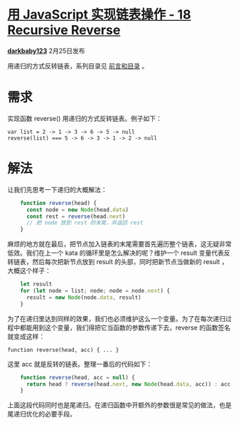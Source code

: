 # [用 JavaScript 实现链表操作 - 18 Recursive Reverse][0]

[**darkbaby123**][4] 2月25日发布 


用递归的方式反转链表，系列目录见 [前言和目录][5] 。

# 需求

实现函数 reverse() 用递归的方式反转链表。例子如下：

    var list = 2 -> 1 -> 3 -> 6 -> 5 -> null
    reverse(list) === 5 -> 6 -> 3 -> 1 -> 2 -> null

# 解法

让我们先思考一下递归的大概解法：
```js
    function reverse(head) {
      const node = new Node(head.data)
      const rest = reverse(head.next)
      // 把 node 放到 rest 的末尾，并返回 rest
    }
```
麻烦的地方就在最后，把节点加入链表的末尾需要首先遍历整个链表，这无疑非常低效。我们在上一个 kata 的循环里是怎么解决的呢？维护一个 result 变量代表反转链表，然后每次把新节点放到 result 的头部，同时把新节点当做新的 result ，大概这个样子：
```js
    let result
    for (let node = list; node; node = node.next) {
      result = new Node(node.data, result)
    }
```
为了在递归里达到同样的效果，我们也必须维护这么一个变量。为了在每次递归过程中都能用到这个变量，我们得把它当函数的参数传递下去，reverse 的函数签名就变成这样：

    function reverse(head, acc) { ... }

这里 acc 就是反转的链表。整理一番后的代码如下：
```js
    function reverse(head, acc = null) {
      return head ? reverse(head.next, new Node(head.data, acc)) : acc
    }
```
上面这段代码同时也是尾递归。在递归函数中开额外的参数很是常见的做法，也是尾递归优化的必要手段。

[0]: /a/1190000008485170
[1]: /t/javascript/blogs
[2]: /t/%E9%93%BE%E8%A1%A8/blogs
[3]: /t/%E7%AE%97%E6%B3%95/blogs
[4]: /u/darkbaby123
[5]: https://segmentfault.com/a/1190000007543189
